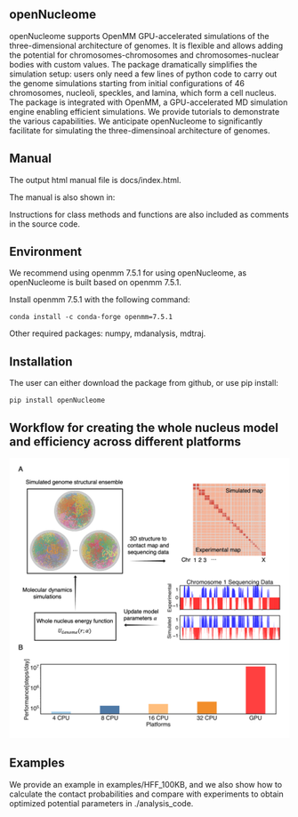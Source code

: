 ## openNucleome

openNucleome supports OpenMM GPU-accelerated simulations of the three-dimensional architecture of genomes. It is flexible and allows adding the potential for chromosomes-chromosomes and chromosomes-nuclear bodies with custom values. The package dramatically simplifies the simulation setup: users only need a few lines of python code to carry out the genome simulations starting from initial configurations of 46 chromosomes, nucleoli, speckles, and lamina, which form a cell nucleus. The package is integrated with OpenMM, a GPU-accelerated MD simulation engine enabling efficient simulations. We provide tutorials to demonstrate the various capabilities. We anticipate openNucleome to significantly facilitate for simulating the three-dimensinoal architecture of genomes.

## Manual

The output html manual file is docs/index.html. 

The manual is also shown in: 

Instructions for class methods and functions are also included as comments in the source code. 

## Environment

We recommend using openmm 7.5.1 for using openNucleome, as openNucleome is built based on openmm 7.5.1. 

Install openmm 7.5.1 with the following command: 

```
conda install -c conda-forge openmm=7.5.1
```

Other required packages: numpy, mdanalysis, mdtraj.

## Installation

The user can either download the package from github, or use pip install:

```
pip install openNucleome
```

## Workflow for creating the whole nucleus model and efficiency across different platforms

<img src="./images/workflow.png" width="2000px"><img>

## Examples

We provide an example in examples/HFF_100KB, and we also show how to calculate the contact probabilities and compare with experiments to obtain optimized potential parameters in ./analysis_code.
